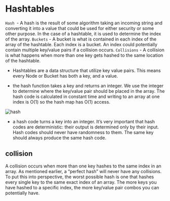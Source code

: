 # Hashtables


`Hash `- A hash is the result of some algorithm taking an incoming string and converting it into a value that could be used for either security or some other purpose. In the case of a hashtable, it is used to determine the index of the array. `Buckets` - A bucket is what is contained in each index of the array of the hashtable. Each index is a bucket. An index could potentially contain multiple key/value pairs if a collision occurs. `Collisions` - A collision is what happens when more than one key gets hashed to the same location of the hashtable.

* Hashtables are a data structure that utilize key value pairs. This means every Node or Bucket has both a key, and a value.

* the hash function takes a key and returns an integer. We use the integer to determine where the key/value pair should be placed in the array. The hash code is calculated in constant time and writing to an array at one index is O(1) so the hash map has O(1) access.

![hash](https://he-s3.s3.amazonaws.com/media/uploads/0e2c706.png)

* a hash code turns a key into an integer. It’s very important that hash codes are deterministic: their output is determined only by their input. Hash codes should never have randomness to them. The same key should always produce the same hash code.

## collision

A collision occurs when more than one key hashes to the same index in an array. As mentioned earlier, a “perfect hash” will never have any collisions. To put this into perspective, the worst possible hash is one that hashes every single key to the same exact index of an array. The more keys you have hashed to a specific index, the more key/value pair combos you can potentially have.
